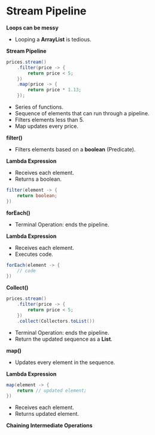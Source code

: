 # Stream Pipeline

**Loops can be messy**

- Looping a **ArrayList** is tedious.

**Stream Pipeline**

```java
prices.stream()
    .filter(price -> {
        return price < 5;
    })
    .map(price -> {
        return price * 1.13;
    });
```

- Series of functions.
- Sequence of elements that can run through a pipeline.
- Filters elements less than 5.
- Map updates every price.

**filter()**

- Filters elements based on a **boolean** (Predicate).

**Lambda Expression**

- Receives each element.
- Returns a boolean.

```java
filter(element -> {
    return boolean;
})
```

**forEach()**

- Terminal Operation: ends the pipeline.

**Lambda Expression**

- Receives each element.
- Executes code.

```java
forEach(element -> {
    // code
})
```

**Collect()**

```java
prices.stream()
    .filter(price -> {
        return price < 5;
    })
    .collect(Collectors.toList())
```

- Terminal Operation: ends the pipeline.
- Return the updated sequence as a **List**.

**map()**

- Updates every element in the sequence.

**Lambda Expression**

```java
map(element -> {
    return // updated element;
})
```

- Receives each element.
- Returns updated element.

**Chaining Intermediate Operations**























